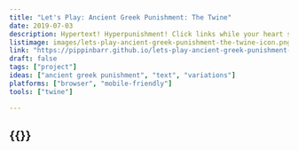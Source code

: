 ```yaml
---
title: "Let's Play: Ancient Greek Punishment: The Twine"
date: 2019-07-03
description: Hypertext! Hyperpunishment! Click links while your heart sinks! Read texts and repent your defects! Enjoy the Twine! Your soul's on the line!
listimage: images/lets-play-ancient-greek-punishment-the-twine-icon.png
link: "https://pippinbarr.github.io/lets-play-ancient-greek-punishment-the-twine/info/"
draft: false
tags: ["project"]
ideas: ["ancient greek punishment", "text", "variations"]
platforms: ["browser", "mobile-friendly"]
tools: ["twine"]

---
```


## {{<param title >}}
